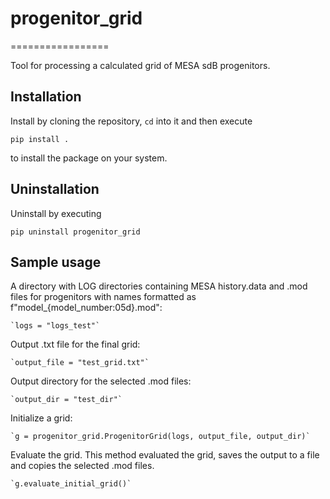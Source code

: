 # progenitor_grid
=================

Tool for processing a calculated grid of MESA sdB progenitors.

## Installation
Install by cloning the repository, `cd` into it and then execute

    pip install .
    
to  install the package on your system.

## Uninstallation
Uninstall by executing

    pip uninstall progenitor_grid

## Sample usage

A directory with LOG directories containing MESA history.data and .mod files for progenitors with names formatted as f"model_{model_number:05d}.mod":

    `logs = "logs_test"`

Output .txt file for the final grid:

    `output_file = "test_grid.txt"`

Output directory for the selected .mod files:

    `output_dir = "test_dir"`

Initialize a grid:

    `g = progenitor_grid.ProgenitorGrid(logs, output_file, output_dir)`

Evaluate the grid. This method evaluated the grid, saves the output to a file and copies the selected .mod files.

    `g.evaluate_initial_grid()`